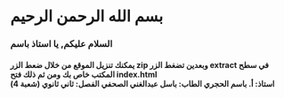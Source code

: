 # بسم الله الرحمن الرحيم
<h3>
السلام عليكم, يا استاذ باسم
</h3>
<h4>
يمكنك تنزيل الموقع من خلال ضعط الزر zip وبعدين تضغط الزر extract في سطح المكتب خاص بك ومن ثم ذلك فتح index.html

<br>
استاذ: أ. باسم الحجري 
الطاب: باسل عبدالغني الصحفي 
الفصل: ثاني ثانوي (شعبة 4)
</h4>
